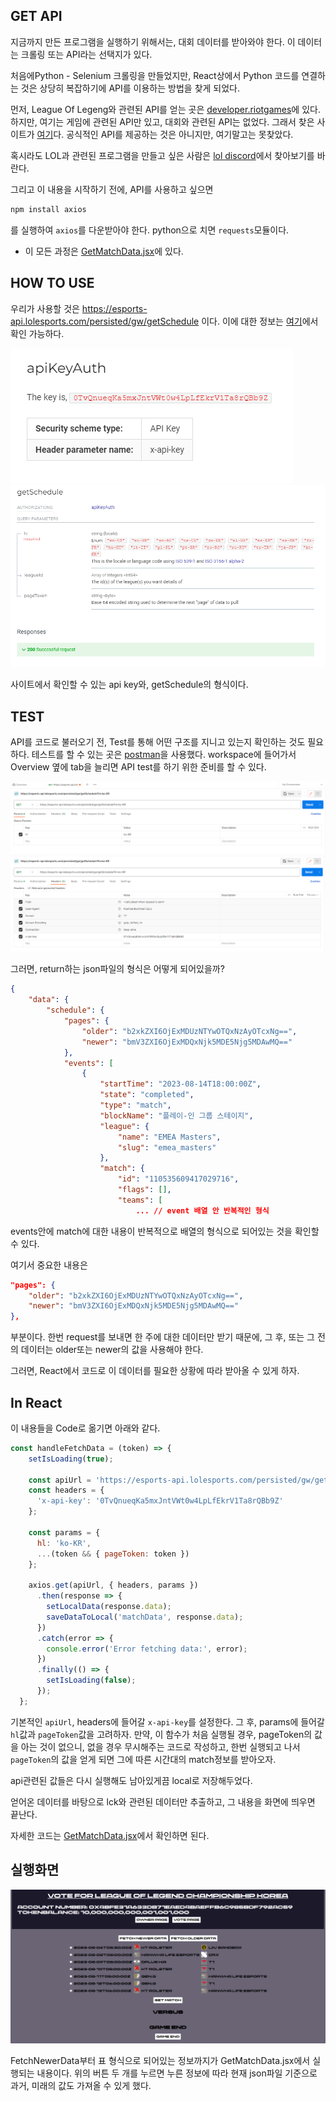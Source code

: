 ## GET API
지금까지 만든 프로그램을 실행하기 위해서는, 대회 데이터를 받아와야 한다. 이 데이터는 크롤링 또는 API라는 선택지가 있다. 

처음에Python - Selenium 크롤링을 만들었지만, React상에서 Python 코드를 연결하는 것은 상당히 복잡하기에 API를 이용하는 방법을 찾게 되었다.

먼저, League Of Legeng와 관련된 API를 얻는 곳은 [developer.riotgames](https://developer.riotgames.com/apis)에 있다. 하지만, 여기는 게임에 관련된 API만 있고, 대회와 관련된 API는 없었다. 그래서 찾은 사이트가 [여기](https://vickz84259.github.io/lolesports-api-docs/)다. 공식적인 API를 제공하는 것은 아니지만, 여기말고는 못찾았다.

혹시라도 LOL과 관련된 프로그램을 만들고 싶은 사람은 [lol discord](https://discord.gg/riotgamesdevrel)에서 찾아보기를 바란다.

그리고 이 내용을 시작하기 전에, API를 사용하고 싶으면 
```bash
npm install axios
```
를 실행하여 ```axios```를 다운받아야 한다. python으로 치면 ```requests```모듈이다.


* 이 모든 과정은 [GetMatchData.jsx](https://github.com/Minkun00/Betting/blob/master/src/owner/src/GetMatchData.jsx)에 있다.



## HOW TO USE
우리가 사용할 것은 https://esports-api.lolesports.com/persisted/gw/getSchedule 이다. 이에 대한 정보는 [여기](https://vickz84259.github.io/lolesports-api-docs/#operation/getSchedule)에서 확인 가능하다.

![apikey](./API_IMG/apikey.png)
![getSchedule](./API_IMG/getScheduleAPI.png)

사이트에서 확인할 수 있는 api key와, getSchedule의 형식이다. 

## TEST
API를 코드로 불러오기 전, Test를 통해 어떤 구조를 지니고 있는지 확인하는 것도 필요하다. 테스트를 할 수 있는 곳은 [postman](https://www.postman.com/)을 사용했다. workspace에 들어가서 Overview 옆에 tab을 늘리면 API test를 하기 위한 준비를 할 수 있다.

![hl:ko-KR](./API_IMG/hl_ko-KR.png)
![x-api-key](./API_IMG/postman-apikey.png)

그러면, return하는 json파일의 형식은 어떻게 되어있을까?
```json
{
    "data": {
        "schedule": {
            "pages": {
                "older": "b2xkZXI6OjExMDUzNTYwOTQxNzAyOTcxNg==",
                "newer": "bmV3ZXI6OjExMDQxNjk5MDE5Njg5MDAwMQ=="
            },
            "events": [
                {
                    "startTime": "2023-08-14T18:00:00Z",
                    "state": "completed",
                    "type": "match",
                    "blockName": "플레이-인 그룹 스테이지",
                    "league": {
                        "name": "EMEA Masters",
                        "slug": "emea_masters"
                    },
                    "match": {
                        "id": "110535609417029716",
                        "flags": [],
                        "teams": [
                            ... // event 배열 안 반복적인 형식
```
events안에 match에 대한 내용이 반복적으로 배열의 형식으로 되어있는 것을 확인할 수 있다.

여기서 중요한 내용은 
```json
"pages": {
    "older": "b2xkZXI6OjExMDUzNTYwOTQxNzAyOTcxNg==",
    "newer": "bmV3ZXI6OjExMDQxNjk5MDE5Njg5MDAwMQ=="
},
```
부분이다. 한번 request를 보내면 한 주에 대한 데이터만 받기 때문에, 그 후, 또는 그 전의 데이터는 older또는 newer의 값을 사용해야 한다. 

그러면, React에서 코드로 이 데이터를 필요한 상황에 따라 받아올 수 있게 하자.


## In React
이 내용들을 Code로 옮기면 아래와 같다.

```jsx
const handleFetchData = (token) => {
    setIsLoading(true);

    const apiUrl = 'https://esports-api.lolesports.com/persisted/gw/getSchedule';
    const headers = {
      'x-api-key': '0TvQnueqKa5mxJntVWt0w4LpLfEkrV1Ta8rQBb9Z'
    };

    const params = {
      hl: 'ko-KR',
      ...(token && { pageToken: token })
    };

    axios.get(apiUrl, { headers, params })
      .then(response => {
        setLocalData(response.data);
        saveDataToLocal('matchData', response.data);
      })
      .catch(error => {
        console.error('Error fetching data:', error);
      })
      .finally(() => {
        setIsLoading(false);
      });
  };
```
기본적인 ```apiUrl```, headers에 들어갈 ```x-api-key```를 설정한다. 그 후, params에 들어갈 ```hl```값과 ```pageToken```값을 고려하자. 만약, 이 함수가 처음 실행될 경우, pageToken의 값을 아는 것이 없으니, 없을 경우 무시해주는 코드로 작성하고, 한번 실행되고 나서 ```pageToken```의 값을 얻게 되면 그에 따른 시간대의 match정보를 받아오자.
 

api관련된 값들은 다시 실행해도 남아있게끔 local로 저장해두었다.

얻어온 데이터를 바탕으로 lck와 관련된 데이터만 추출하고, 그 내용을 화면에 띄우면 끝난다.

자세한 코드는 [GetMatchData.jsx](https://github.com/Minkun00/Betting/blob/master/src/owner/src/GetMatchData.jsx)에서 확인하면 된다.

## 실행화면
![activate](./API_IMG/activate.png)

FetchNewerData부터 표 형식으로 되어있는 정보까지가 GetMatchData.jsx에서 실행되는 내용이다. 위의 버튼 두 개를 누르면 누른 정보에 따라 현재 json파일 기준으로 과거, 미래의 값도 가져올 수 있게 했다.
